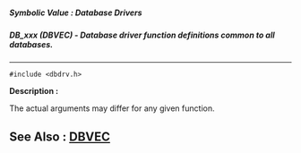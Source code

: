 ##### Symbolic Value : Database Drivers
##### DB_xxx (DBVEC) - Database driver function definitions common to all databases.
---
```
#include <dbdrv.h>
```
**Description :**

The actual arguments may differ for any given function.

**See Also :**
[DBVEC](/domino-c-api-docs/reference/Data/DBVEC)
---
